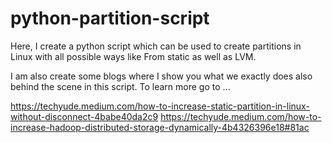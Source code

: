 # python-partition-script
Here, I create a python script which can be used to create partitions in Linux with all possible ways like From static as well as LVM. 

I am also create some blogs where I show you what we exactly does also behind the scene in this script. To learn more go to ...

https://techyude.medium.com/how-to-increase-static-partition-in-linux-without-disconnect-4babe40da2c9
https://techyude.medium.com/how-to-increase-hadoop-distributed-storage-dynamically-4b4326396e18#81ac
